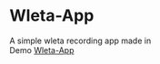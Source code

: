 # Wleta-App
A simple wleta recording app made in <br />
Demo [Wleta-App](https://wleta-app--antenehdev.repl.co/ "Wleta-App Link")
